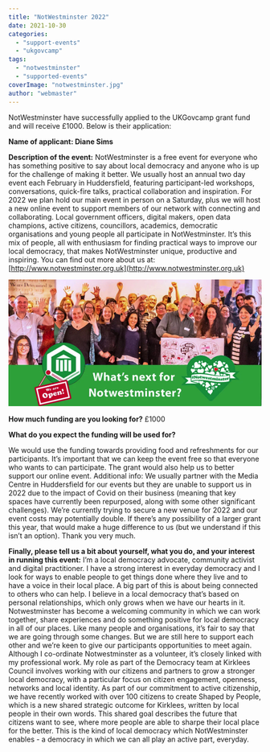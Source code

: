 ```yaml
---
title: "NotWestminster 2022"
date: 2021-10-30
categories: 
  - "support-events"
  - "ukgovcamp"
tags: 
  - "notwestminster"
  - "supported-events"
coverImage: "notwestminster.jpg"
author: "webmaster"
---
```


NotWestminster have successfully applied to the UKGovcamp grant fund and will receive £1000. Below is their application:

**Name of applicant: Diane Sims**

**Description of the event:** NotWestminster is a free event for everyone who has something positive to say about local democracy and anyone who is up for the challenge of making it better. We usually host an annual two day event each February in Huddersfield, featuring participant-led workshops, conversations, quick-fire talks, practical collaboration and inspiration. For 2022 we plan hold our main event in person on a Saturday, plus we will host a new online event to support members of our network with connecting and collaborating. Local government officers, digital makers, open data champions, active citizens, councillors, academics, democratic organisations and young people all participate in NotWestminster. It’s this mix of people, all with enthusiasm for finding practical ways to improve our local democracy, that makes NotWestminster unique, productive and inspiring. You can find out more about us at: [http://www.notwestminster.org.uk](http://www.notwestminster.org.uk)

[![](images/notwestminster-1000x500.jpg)](https://www.ukgovcamp.com/wp-content/uploads/2021/10/notwestminster.jpg)

**How much funding are you looking for?** £1000

**What do you expect the funding will be used for?**

We would use the funding towards providing food and refreshments for our participants. It’s important that we can keep the event free so that everyone who wants to can participate. The grant would also help us to better support our online event. Additional info: We usually partner with the Media Centre in Huddersfield for our events but they are unable to support us in 2022 due to the impact of Covid on their business (meaning that key spaces have currently been repurposed, along with some other significant challenges). We’re currently trying to secure a new venue for 2022 and our event costs may potentially double. If there’s any possibility of a larger grant this year, that would make a huge difference to us (but we understand if this isn’t an option). Thank you very much.

**Finally, please tell us a bit about yourself, what you do, and your interest in running this event:** I’m a local democracy advocate, community activist and digital practitioner. I have a strong interest in everyday democracy and I look for ways to enable people to get things done where they live and to have a voice in their local place. A big part of this is about being connected to others who can help. I believe in a local democracy that’s based on personal relationships, which only grows when we have our hearts in it. Notwestminster has become a welcoming community in which we can work together, share experiences and do something positive for local democracy in all of our places. Like many people and organisations, it’s fair to say that we are going through some changes. But we are still here to support each other and we’re keen to give our participants opportunities to meet again. Although I co-ordinate Notwestminster as a volunteer, it’s closely linked with my professional work. My role as part of the Democracy team at Kirklees Council involves working with our citizens and partners to grow a stronger local democracy, with a particular focus on citizen engagement, openness, networks and local identity. As part of our commitment to active citizenship, we have recently worked with over 100 citizens to create Shaped by People, which is a new shared strategic outcome for Kirklees, written by local people in their own words. This shared goal describes the future that citizens want to see, where more people are able to sharpe their local place for the better. This is the kind of local democracy which NotWestminster enables - a democracy in which we can all play an active part, everyday.
